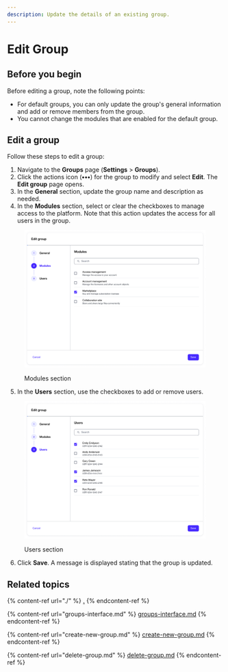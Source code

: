 ```yaml
---
description: Update the details of an existing group.
---
```


# Edit Group

## Before you begin

Before editing a group, note the following points:

* For default groups, you can only update the group's general information and add or remove members from the group.&#x20;
* You cannot change the modules that are enabled for the default group.&#x20;

## Edit a group

Follow these steps to edit a group:

1. Navigate to the **Groups** page (**Settings** > **Groups**).&#x20;
2. Click the actions icon (**•••**) for the group to modify and select **Edit**. The **Edit group** page opens.
3. In the **General** section, update the group name and description as needed.
4. In the **Modules** section, select or clear the checkboxes to manage access to the platform. Note that this action updates the access for all users in the group.

<figure><img src="../../../.gitbook/assets/image (837).png" alt="" width="563"><figcaption><p>Modules section</p></figcaption></figure>

5. In the **Users** section, use the checkboxes to add or remove users.

<figure><img src="../../../.gitbook/assets/image (838).png" alt="" width="563"><figcaption><p>Users section</p></figcaption></figure>

6. Click **Save**. A message is displayed stating that the group is updated.

## Related topics

{% content-ref url="./" %}
[.](./)
{% endcontent-ref %}

{% content-ref url="groups-interface.md" %}
[groups-interface.md](groups-interface.md)
{% endcontent-ref %}

{% content-ref url="create-new-group.md" %}
[create-new-group.md](create-new-group.md)
{% endcontent-ref %}

{% content-ref url="delete-group.md" %}
[delete-group.md](delete-group.md)
{% endcontent-ref %}
